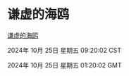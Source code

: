 # 谦虚的海鸥
[谦虚的海鸥](http://219.139.199.238:56308/qxdho/course/base/hotlink/index.php)

2024年 10月 25日 星期五 09:20:02 CST

2024年 10月 25日 星期五 01:20:02 GMT
